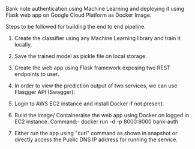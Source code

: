 Bank note authentication using Machine Learning and deploying it using Flask web app on Google Cloud Platform as Docker Image.

Steps to be followed for building the end to end pipeline.

1. Create the classifier using any Machine Learning library and train it locally.
2. Save the trained model as pickle file on local storage.
3. Create the web app using Flask framework exposing two REST endpoints to user.
4. In order to view the prediction output of two services, we can use Flasgger API (Swagger).
5. Login to AWS EC2 instance and install Docker if not present.
6. Build the image/ Containeraise the web app using Docker on logged in EC2 instance.
    Command:- docker run -d -p 8000:8000 bank-auth
    
    
7. Either run the app using "curl" command as shown in snapshot or directly access the Public DNS IP address for running the service.


 
